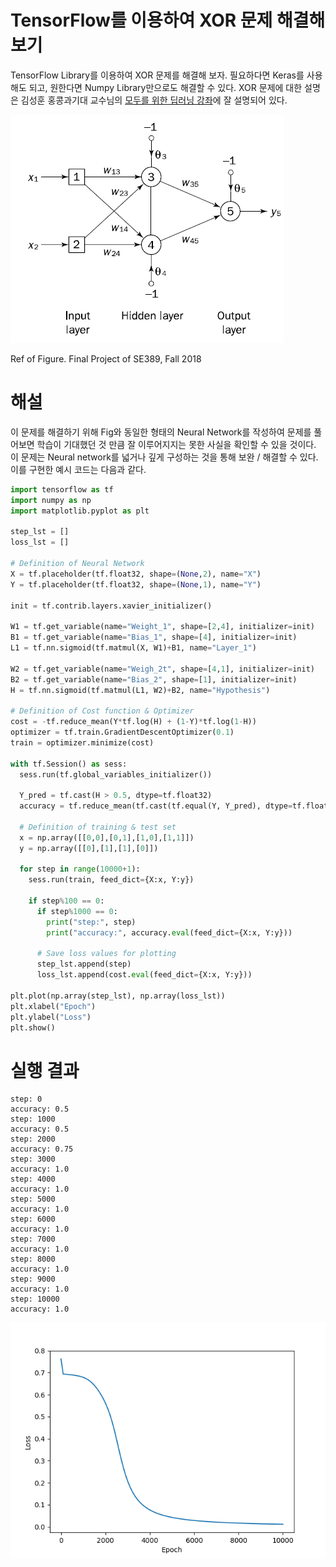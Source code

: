 # TensorFlow를 이용하여 XOR 문제 해결해 보기

TensorFlow Library를 이용하여 XOR 문제를 해결해 보자. 필요하다면 Keras를 사용해도 되고, 원한다면 Numpy Library만으로도 해결할 수 있다.
XOR 문제에 대한 설명은 김성훈 홍콩과기대 교수님의 [모두를 위한 딥러닝 강좌](https://www.youtube.com/watch?v=n7DNueHGkqE&feature=youtu.be)에 잘 설명되어 있다.

![Neural Networks for XOR Problems (Ref. Project of SE389, Fall 2018)](/img/XOR_1.png)

Ref of Figure. Final Project of SE389, Fall 2018

# 해설

이 문제를 해결하기 위해 Fig와 동일한 형태의 Neural Network를 작성하여 문제를 풀어보면
학습이 기대했던 것 만큼 잘 이루어지지는 못한 사실을 확인할 수 있을 것이다.
이 문제는 Neural network를 넓거나 깊게 구성하는 것을 통해 보완 / 해결할 수 있다.
이를 구현한 예시 코드는 다음과 같다.

```Python
import tensorflow as tf
import numpy as np
import matplotlib.pyplot as plt

step_lst = []
loss_lst = []

# Definition of Neural Network
X = tf.placeholder(tf.float32, shape=(None,2), name="X")
Y = tf.placeholder(tf.float32, shape=(None,1), name="Y")

init = tf.contrib.layers.xavier_initializer()

W1 = tf.get_variable(name="Weight_1", shape=[2,4], initializer=init)
B1 = tf.get_variable(name="Bias_1", shape=[4], initializer=init)
L1 = tf.nn.sigmoid(tf.matmul(X, W1)+B1, name="Layer_1")

W2 = tf.get_variable(name="Weigh_2t", shape=[4,1], initializer=init)
B2 = tf.get_variable(name="Bias_2", shape=[1], initializer=init)
H = tf.nn.sigmoid(tf.matmul(L1, W2)+B2, name="Hypothesis")

# Definition of Cost function & Optimizer
cost = -tf.reduce_mean(Y*tf.log(H) + (1-Y)*tf.log(1-H))
optimizer = tf.train.GradientDescentOptimizer(0.1)
train = optimizer.minimize(cost)

with tf.Session() as sess:
  sess.run(tf.global_variables_initializer())
  
  Y_pred = tf.cast(H > 0.5, dtype=tf.float32)
  accuracy = tf.reduce_mean(tf.cast(tf.equal(Y, Y_pred), dtype=tf.float32))
  
  # Definition of training & test set
  x = np.array([[0,0],[0,1],[1,0],[1,1]])
  y = np.array([[0],[1],[1],[0]])

  for step in range(10000+1):
    sess.run(train, feed_dict={X:x, Y:y})

    if step%100 == 0:
      if step%1000 == 0:
        print("step:", step)
        print("accuracy:", accuracy.eval(feed_dict={X:x, Y:y}))

      # Save loss values for plotting
      step_lst.append(step)
      loss_lst.append(cost.eval(feed_dict={X:x, Y:y}))

plt.plot(np.array(step_lst), np.array(loss_lst))
plt.xlabel("Epoch")
plt.ylabel("Loss")
plt.show()
```

# 실행 결과

```Text
step: 0
accuracy: 0.5
step: 1000
accuracy: 0.5
step: 2000
accuracy: 0.75
step: 3000
accuracy: 1.0
step: 4000
accuracy: 1.0
step: 5000
accuracy: 1.0
step: 6000
accuracy: 1.0
step: 7000
accuracy: 1.0
step: 8000
accuracy: 1.0
step: 9000
accuracy: 1.0
step: 10000
accuracy: 1.0
```

![XOR](/img/XOR_2.png)
